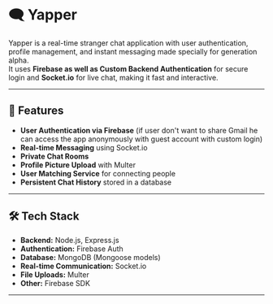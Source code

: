 # 🗨️ Yapper

Yapper is a real-time stranger chat application with user authentication, profile management, and instant messaging made specially for generation alpha.  
It uses **Firebase as well as Custom Backend Authentication** for secure login and **Socket.io** for live chat, making it fast and interactive.

---

## 📌 Features
- **User Authentication via Firebase** (if user don't want to share Gmail he can access the app anonymously with guest account with custom login)
- **Real-time Messaging** using Socket.io
- **Private Chat Rooms**
- **Profile Picture Upload** with Multer
- **User Matching Service** for connecting people
- **Persistent Chat History** stored in a database

---

## 🛠️ Tech Stack
- **Backend:** Node.js, Express.js
- **Authentication:** Firebase Auth
- **Database:** MongoDB (Mongoose models)
- **Real-time Communication:** Socket.io
- **File Uploads:** Multer
- **Other:** Firebase SDK

---
